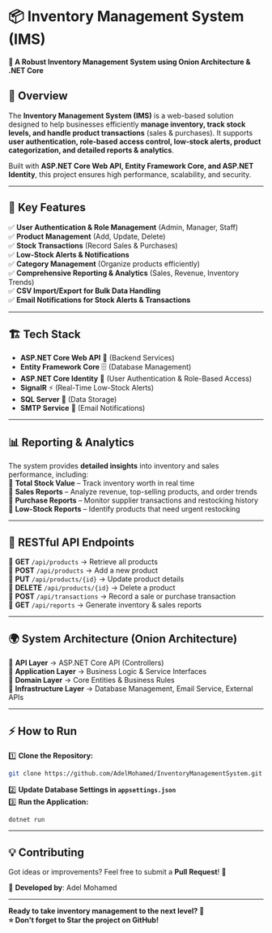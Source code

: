# 📦 Inventory Management System (IMS)

**🔗 A Robust Inventory Management System using Onion Architecture & .NET Core**

## 📝 Overview  
The **Inventory Management System (IMS)** is a web-based solution designed to help businesses efficiently **manage inventory, track stock levels, and handle product transactions** (sales & purchases). It supports **user authentication, role-based access control, low-stock alerts, product categorization, and detailed reports & analytics**.  

Built with **ASP.NET Core Web API, Entity Framework Core, and ASP.NET Identity**, this project ensures high performance, scalability, and security.  

---

## 🚀 Key Features  
✅ **User Authentication & Role Management** (Admin, Manager, Staff)  
✅ **Product Management** (Add, Update, Delete)  
✅ **Stock Transactions** (Record Sales & Purchases)  
✅ **Low-Stock Alerts & Notifications**  
✅ **Category Management** (Organize products efficiently)  
✅ **Comprehensive Reporting & Analytics** (Sales, Revenue, Inventory Trends)  
✅ **CSV Import/Export for Bulk Data Handling**  
✅ **Email Notifications for Stock Alerts & Transactions**  

---

## 🏗️ Tech Stack  
- **ASP.NET Core Web API** 🔗 (Backend Services)  
- **Entity Framework Core** 🗄️ (Database Management)  
- **ASP.NET Core Identity** 🔑 (User Authentication & Role-Based Access)  
- **SignalR** ⚡ (Real-Time Low-Stock Alerts)  
- **SQL Server** 🏢 (Data Storage)  
- **SMTP Service** 📩 (Email Notifications)  

---

## 📊 Reporting & Analytics  
The system provides **detailed insights** into inventory and sales performance, including:  
📌 **Total Stock Value** – Track inventory worth in real time  
📌 **Sales Reports** – Analyze revenue, top-selling products, and order trends  
📌 **Purchase Reports** – Monitor supplier transactions and restocking history  
📌 **Low-Stock Reports** – Identify products that need urgent restocking  

---

## 🔌 RESTful API Endpoints  
🔹 **GET** `/api/products` → Retrieve all products  
🔹 **POST** `/api/products` → Add a new product  
🔹 **PUT** `/api/products/{id}` → Update product details  
🔹 **DELETE** `/api/products/{id}` → Delete a product  
🔹 **POST** `/api/transactions` → Record a sale or purchase transaction  
🔹 **GET** `/api/reports` → Generate inventory & sales reports  

---

## 🌍 System Architecture (Onion Architecture)  
📌 **API Layer** → ASP.NET Core API (Controllers)  
📌 **Application Layer** → Business Logic & Service Interfaces  
📌 **Domain Layer** → Core Entities & Business Rules  
📌 **Infrastructure Layer** → Database Management, Email Service, External APIs  

---

## ⚡ How to Run  
1️⃣ **Clone the Repository:**  
```bash
git clone https://github.com/AdelMohamed/InventoryManagementSystem.git
```
2️⃣ **Update Database Settings in `appsettings.json`**  
3️⃣ **Run the Application:**  
```bash
dotnet run
```

---

## 💡 Contributing  
Got ideas or improvements? Feel free to submit a **Pull Request**! 🚀  

🔗 **Developed by**: Adel Mohamed  

---

**Ready to take inventory management to the next level? 🚀**  
**⭐ Don't forget to Star the project on GitHub!**
